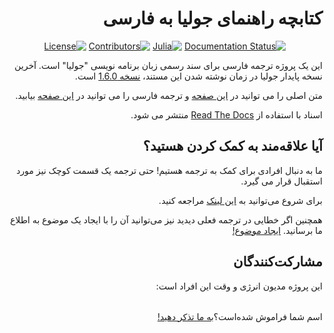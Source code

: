 <div dir="rtl">

کتابچه راهنمای جولیا به فارسی
==========================

<div align="center">

[![Documentation Status](https://readthedocs.org/projects/julia-docs/badge/?version=v1.6.0&style=for-the-badge)](http://julia-docs.readthedocs.org/fa/v1.6.0/)
[![Julia](https://img.shields.io/badge/Version-1.6.0-brightgreen?style=for-the-badge&color=brightgreen)](https://github.com/JuliaLang/julia/tree/v1.6.0)
[![Contributors](https://img.shields.io/github/contributors/AppliedLinearAlgebra-Sharif/julia-docs?style=for-the-badge&color=brightgreen)](https://github.com/AppliedLinearAlgebra-Sharif/julia-docs/graphs/contributors)
[![License](https://img.shields.io/github/license/AppliedLinearAlgebra-Sharif/julia-docs?style=for-the-badge&color=brightgreen)](https://github.com/AppliedLinearAlgebra-Sharif/julia-docs/blob/v1.6.0/LICENSE)
<!-- [![Stars](https://img.shields.io/github/stars/AppliedLinearAlgebra-Sharif/julia-docs?style=for-the-badge&color=brightgreen)](https://github.com/AppliedLinearAlgebra-Sharif/julia-docs/stargazers) -->
</div>

این یک پروژه ترجمه فارسی برای سند رسمی زبان برنامه نویسی "جولیا" است. آخرین نسخه پایدار جولیا در زمان نوشته شدن این مستند، [نسخه 1.6.0](https://github.com/JuliaLang/julia/tree/v1.6.0) است.

متن اصلی را می توانید در [این صفحه](https://docs.julialang.org/en/v1.6.0/) و ترجمه فارسی را می توانید در [این صفحه](https://julia-docs.readthedocs.io/fa/v1.6.0/) بیابید.

اسناد با استفاده از [Read The Docs](https://readthedocs.org/projects/julia-docs) منتشر می شود.

## آیا علاقه‌مند به کمک کردن هستید؟

ما به دنبال افرادی برای کمک به ترجمه هستیم! حتی ترجمه یک قسمت کوچک نیز مورد استقبال قرار می گیرد.

برای شروع می‌توانید به [این لینک](https://github.com/AppliedLinearAlgebra-Sharif/julia-docs/blob/v1.6.0/CONTRIBUTING.md) مراجعه کنید.

همچنین اگر خطایی در ترجمه فعلی دیدید نیز می‌توانید آن را با ایجاد یک موضوع به اطلاع ما برسانید. [ایجاد موضوع!](https://github.com/AppliedLinearAlgebra-Sharif/julia-docs/issues/new)

## مشارکت‌کنندگان

این پروژه مدیون انرژی و وقت این افراد است:

<table>
  <tr>
    
  </tr>
</table>

اسم شما فراموش شده‌است؟‌[به ما تذکر دهید!](https://github.com/AppliedLinearAlgebra-Sharif/julia-docs/issues/new)

</div>
